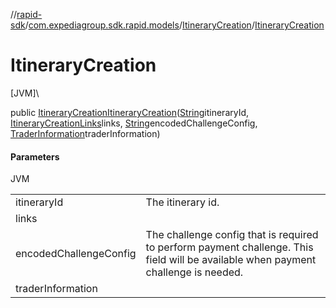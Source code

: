 //[rapid-sdk](../../../index.md)/[com.expediagroup.sdk.rapid.models](../index.md)/[ItineraryCreation](index.md)/[ItineraryCreation](-itinerary-creation.md)

# ItineraryCreation

[JVM]\

public [ItineraryCreation](index.md)[ItineraryCreation](-itinerary-creation.md)([String](https://docs.oracle.com/javase/8/docs/api/java/lang/String.html)itineraryId, [ItineraryCreationLinks](../-itinerary-creation-links/index.md)links, [String](https://docs.oracle.com/javase/8/docs/api/java/lang/String.html)encodedChallengeConfig, [TraderInformation](../-trader-information/index.md)traderInformation)

#### Parameters

JVM

| | |
|---|---|
| itineraryId | The itinerary id. |
| links |
| encodedChallengeConfig | The challenge config that is required to perform payment challenge. This field will be available when payment challenge is needed. |
| traderInformation |
